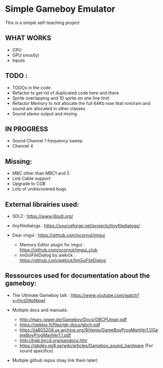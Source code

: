 Simple Gameboy Emulator
=========================

This is a simple self-teaching project

WHAT WORKS
----------

- CPU
- GPU (mostly)
- Inputs

TODO :
-----------
- TODOs in the code
- Refactor to get rid of duplicated code here and there
- Sprite overlapping and 10 sprite on one line limit
- Refactor Memory to not allocate the full 64Kb now that rom/ram and sound are allocated in other classes
- Sound stereo output and mixing

IN PROGRESS
------------
- Sound Channel 1 frequency sweep
- Channel 4

Missing:
--------

- MBC other than MBC1 and 5
- Link Cable support
- Upgrade to CGB
- Lots of undiscovered bugs

External librairies used:
---------------------

- SDL2 : https://www.libsdl.org/
- tinyfiledialogs : https://sourceforge.net/projects/tinyfiledialogs/

- Dear imgui : https://github.com/ocornut/imgui
	* Memory Editor plugin for imgui : https://github.com/ocornut/imgui_club
	* ImGuiFileDialog by aiekick : https://github.com/aiekick/ImGuiFileDialog

Ressources used for documentation about the gameboy:
--------------------

- The Ultimate Gameboy talk : https://www.youtube.com/watch?v=HyzD8pNlpwI

- Multiple docs and manuals:
	* http://marc.rawer.de/Gameboy/Docs/GBCPUman.pdf
	* https://gekkio.fi/files/gb-docs/gbctr.pdf
	* https://ia803208.us.archive.org/9/items/GameBoyProgManVer1.1/GameBoyProgManVer1.1.pdf
	* http://bgb.bircd.org/pandocs.htm
	* https://gbdev.gg8.se/wiki/articles/Gameboy_sound_hardware (For sound specifics)

- Multiple github repos (may link them later)

